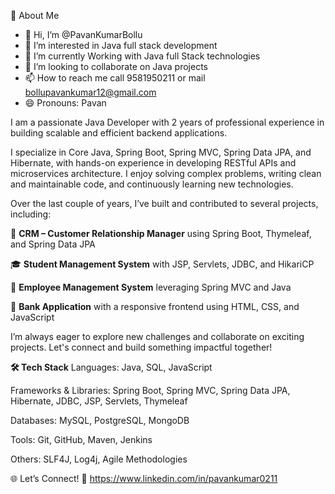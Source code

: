 🚀 About Me
- 👋 Hi, I’m @PavanKumarBollu
- 👀 I’m interested in Java full stack development
- 🌱 I’m currently Working with Java full Stack technologies
- 💞️ I’m looking to collaborate on Java projects
- 📫 How to reach me call 9581950211 or mail bollupavankumar12@gmail.com
- 😄 Pronouns: Pavan  

I am a passionate Java Developer with 2 years of professional experience in building scalable and efficient backend applications.

I specialize in Core Java, Spring Boot, Spring MVC, Spring Data JPA, and Hibernate, with hands-on experience in developing RESTful APIs and microservices architecture. I enjoy solving complex problems, writing clean and maintainable code, and continuously learning new technologies.

Over the last couple of years, I’ve built and contributed to several projects, including:

🧩 **CRM – Customer Relationship Manager** using Spring Boot, Thymeleaf, and Spring Data JPA

🎓 **Student Management System** with JSP, Servlets, JDBC, and HikariCP

👥 **Employee Management System** leveraging Spring MVC and Java

🏦 **Bank Application** with a responsive frontend using HTML, CSS, and JavaScript

I’m always eager to explore new challenges and collaborate on exciting projects. Let's connect and build something impactful together!

**🛠️ Tech Stack**
Languages: Java, SQL, JavaScript

Frameworks & Libraries: Spring Boot, Spring MVC, Spring Data JPA, Hibernate, JDBC, JSP, Servlets, Thymeleaf

Databases: MySQL, PostgreSQL, MongoDB

Tools: Git, GitHub, Maven, Jenkins

Others: SLF4J, Log4j, Agile Methodologies

🌐 Let’s Connect!
🔗 https://www.linkedin.com/in/pavankumar0211

